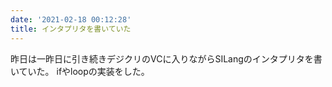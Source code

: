```yaml
---
date: '2021-02-18 00:12:28'
title: インタプリタを書いていた
---
```


昨日は一昨日に引き続きデジクリのVCに入りながらSILangのインタプリタを書いていた。
ifやloopの実装をした。